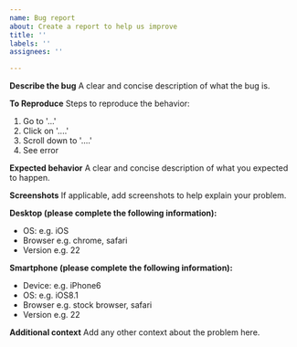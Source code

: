 ```yaml
---
name: Bug report
about: Create a report to help us improve
title: ''
labels: ''
assignees: ''

---
```


**Describe the bug**
A clear and concise description of what the bug is.

**To Reproduce**
Steps to reproduce the behavior:

1.  Go to '...'
2.  Click on '....'
3.  Scroll down to '....'
4.  See error

**Expected behavior**
A clear and concise description of what you expected to happen.

**Screenshots**
If applicable, add screenshots to help explain your problem.

**Desktop (please complete the following information):**

-   OS: e.g. iOS
-   Browser e.g. chrome, safari
-   Version e.g. 22

**Smartphone (please complete the following information):**

-   Device: e.g. iPhone6
-   OS: e.g. iOS8.1
-   Browser e.g. stock browser, safari
-   Version e.g. 22

**Additional context**
Add any other context about the problem here.
